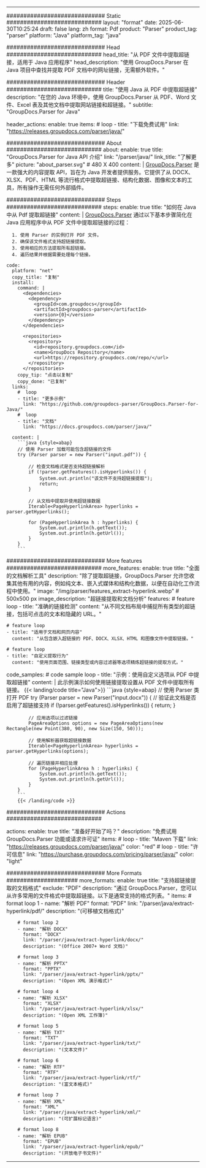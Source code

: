 


---
############################# Static ############################
layout: "format"
date:  2025-06-30T10:25:24
draft: false
lang: zh
format: Pdf
product: "Parser"
product_tag: "parser"
platform: "Java"
platform_tag: "java"

############################# Head ############################
head_title: "从 PDF 文件中提取超链接，适用于 Java 应用程序"
head_description: "使用 GroupDocs.Parser 在 Java 项目中查找并提取 PDF 文档中的网址链接，无需额外软件。"

############################# Header ############################
title: "使用 Java 从 PDF 中提取超链接" 
description: "在您的 Java 环境中，使用 GroupDocs.Parser 从 PDF、Word 文件、Excel 表及其他文档中提取网站链接和超链接。"
subtitle: "GroupDocs.Parser for Java" 

header_actions:
  enable: true
  items:
    #  loop
    - title: "下载免费试用"
      link: "https://releases.groupdocs.com/parser/java/"
      
############################# About ############################
about:
    enable: true
    title: "GroupDocs.Parser for Java API 介绍"
    link: "/parser/java/"
    link_title: "了解更多"
    picture: "about_parser.svg" # 480 X 400
    content: |
       [GroupDocs.Parser](/parser/java/) 是一款强大的内容提取 API，旨在为 Java 开发者提供服务。它提供了从 DOCX、XLSX、PDF、HTML 等流行格式中提取超链接、结构化数据、图像和文本的工具，所有操作无需任何外部插件。

############################# Steps ############################
steps:
    enable: true
    title: "如何在 Java 中从 Pdf 提取超链接"
    content: |
      [GroupDocs.Parser](/parser/java/) 通过以下基本步骤简化在 Java 应用程序中从 PDF 文件中提取超链接的过程：
      
      1. 使用 Parser 的实例打开 PDF 文件。
      2. 确保该文件格式支持超链接提取。
      3. 使用相应的方法提取所有超链接。
      4. 遍历结果并根据需要处理每个链接。
   
    code:
      platform: "net"
      copy_title: "复制"
      install:
        command: |
          <dependencies>
            <dependency>
              <groupId>com.groupdocs</groupId>
              <artifactId>groupdocs-parser</artifactId>
              <version>{0}</version>
            </dependency>
          </dependencies>

          <repositories>
            <repository>
              <id>repository.groupdocs.com</id>
              <name>GroupDocs Repository</name>
              <url>https://repository.groupdocs.com/repo/</url>
            </repository>
          </repositories>
        copy_tip: "点击以复制"
        copy_done: "已复制"
      links:
        #  loop
        - title: "更多示例"
          link: "https://github.com/groupdocs-parser/GroupDocs.Parser-for-Java/"
        #  loop
        - title: "文档"
          link: "https://docs.groupdocs.com/parser/java/"
          
      content: |
        ```java {style=abap}
        // 使用 Parser 加载可能包含超链接的文件
        try (Parser parser = new Parser("input.pdf")) {

            // 检查文档格式是否支持超链接解析
            if (!parser.getFeatures().isHyperlinks()) {
                System.out.println("该文件不支持超链接提取");
                return;
            }

            // 从文档中提取并使用超链接数据
            Iterable<PageHyperlinkArea> hyperlinks = parser.getHyperlinks();

            for (PageHyperlinkArea h : hyperlinks) {
                System.out.println(h.getText());
                System.out.println(h.getUrl());
            }
        }
        ```            

############################# More features ############################
more_features:
  enable: true
  title: "全面的文档解析工具"
  description: "除了提取超链接，GroupDocs.Parser 允许您收集其他有用的内容，例如纯文本、嵌入式媒体和结构化数据，以便在自动化工作流程中使用。"
  image: "/img/parser/features_extract-hyperlink.webp" # 500x500 px
  image_description: "超链接提取和文档分析"
  features:
    # feature loop
    - title: "准确的链接检测"
      content: "从不同文档布局中捕捉所有类型的超链接，包括可点击的文本和隐藏的 URL。"

    # feature loop
    - title: "适用于文档和网页内容"
      content: "从包含嵌入超链接的 PDF、DOCX、XLSX、HTML 和图像文件中提取链接。"

    # feature loop
    - title: "自定义提取行为"
      content: "使用页面范围、链接类型或内容过滤器等选项精炼超链接的提取方式。"
      
  code_samples:
    # code sample loop
    - title: "示例：使用自定义选项从 PDF 中提取超链接"
      content: |
        此示例演示如何使用链接提取设置从 PDF 文件中提取所有链接。
        {{< landing/code title="Java">}}
        ```java {style=abap}
        //  使用 Parser 类打开 PDF
        try (Parser parser = new Parser("input.docx"))
        {
            // 验证此文档是否启用了超链接支持
            if (!parser.getFeatures().isHyperlinks()) {
                return;
            }

            // 应用选项以过滤链接
            PageAreaOptions options = new PageAreaOptions(new Rectangle(new Point(380, 90), new Size(150, 50)));

            // 使用解析器获取超链接数据
            Iterable<PageHyperlinkArea> hyperlinks = parser.getHyperlinks(options);

            // 遍历链接并相应处理
            for (PageHyperlinkArea h : hyperlinks) {
                System.out.println(h.getText());
                System.out.println(h.getUrl());
            }
        }
        ```
        {{< /landing/code >}}


############################# Actions ############################

actions:
  enable: true
  title: "准备好开始了吗？"
  description: "免费试用 GroupDocs.Parser 功能或请求许可证"
  items:
    #  loop
    - title: "Maven 下载"
      link: "https://releases.groupdocs.com/parser/java/"
      color: "red"
        #  loop
    - title: "许可信息"
      link: "https://purchase.groupdocs.com/pricing/parser/java/"
      color: "light"


############################# More Formats #####################
more_formats:
    enable: true
    title: "支持超链接提取的文档格式"
    exclude: "PDF"
    description: "通过 GroupDocs.Parser，您可以从许多常用的文件格式中提取超链接。以下是通常支持的格式列表。"
    items: 
        # format loop 1
        - name: "解析 PDF"
          format: "PDF"
          link: "/parser/java/extract-hyperlink/pdf/"
          description: "(可移植文档格式)"
          
        # format loop 2
        - name: "解析 DOCX"
          format: "DOCX"
          link: "/parser/java/extract-hyperlink/docx/"
          description: "(Office 2007+ Word 文档)"
          
        # format loop 3
        - name: "解析 PPTX"
          format: "PPTX"
          link: "/parser/java/extract-hyperlink/pptx/"
          description: "(Open XML 演示格式)"
          
        # format loop 4
        - name: "解析 XLSX"
          format: "XLSX"
          link: "/parser/java/extract-hyperlink/xlsx/"
          description: "(Open XML 工作簿)"
          
        # format loop 5
        - name: "解析 TXT"
          format: "TXT"
          link: "/parser/java/extract-hyperlink/txt/"
          description: "(文本文件)"
          
        # format loop 6
        - name: "解析 RTF"
          format: "RTF"
          link: "/parser/java/extract-hyperlink/rtf/"
          description: "(富文本格式)"
          
        # format loop 7
        - name: "解析 XML"
          format: "XML"
          link: "/parser/java/extract-hyperlink/xml/"
          description: "(可扩展标记语言)"
          
        # format loop 8
        - name: "解析 EPUB"
          format: "EPUB"
          link: "/parser/java/extract-hyperlink/epub/"
          description: "(开放电子书文件)"
         
          

---